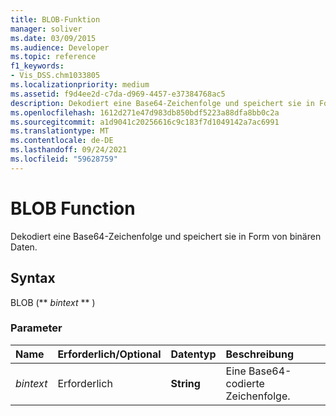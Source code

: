 ```yaml
---
title: BLOB-Funktion
manager: soliver
ms.date: 03/09/2015
ms.audience: Developer
ms.topic: reference
f1_keywords:
- Vis_DSS.chm1033805
ms.localizationpriority: medium
ms.assetid: f9d4ee2d-c7da-d969-4457-e37384768ac5
description: Dekodiert eine Base64-Zeichenfolge und speichert sie in Form von binären Daten.
ms.openlocfilehash: 1612d271e47d983db850bdf5223a88dfa8bb0c2a
ms.sourcegitcommit: a1d9041c20256616c9c183f7d1049142a7ac6991
ms.translationtype: MT
ms.contentlocale: de-DE
ms.lasthandoff: 09/24/2021
ms.locfileid: "59628759"
---
```

# <a name="blob-function"></a>BLOB Function

Dekodiert eine Base64-Zeichenfolge und speichert sie in Form von binären Daten. 
  
## <a name="syntax"></a>Syntax

BLOB (** *bintext* ** ) 
  
### <a name="parameters"></a>Parameter

|**Name**|**Erforderlich/Optional**|**Datentyp**|**Beschreibung**|
|:-----|:-----|:-----|:-----|
| _bintext_ <br/> |Erforderlich  <br/> |**String** <br/> | Eine Base64-codierte Zeichenfolge.  <br/> |
   

